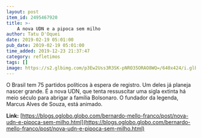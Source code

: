 ```yaml
---
layout: post
item_id: 2495467920
title: >-
    A nova UDN e a pipoca sem milho
author: Tatu D'Oquei
date: 2019-02-19 05:01:00
pub_date: 2019-02-19 05:01:00
time_added: 2019-12-23 21:37:47
category: refletimos
tags: []
image: https://s2.glbimg.com/p3Ew2Uss3R3SK-pNRO35ORAO8WQ=/640x424/i.glbimg.com/og/ig/infoglobo1/f/original/2019/01/10/80273875_bsb_-_brasilia_-_brasil_-_12-12-2018_-_pa_-_entrevista_coletiva_no_ccbb_onde_esta_monta.jpg
---
```


O Brasil tem 75 partidos políticos à espera de registro. Um deles já planeja nascer grande. É a nova UDN, que tenta ressuscitar uma sigla extinta há meio século para abrigar a família Bolsonaro. O fundador da legenda, Marcus Alves de Souza, está animado.

**Link:** [https://blogs.oglobo.globo.com/bernardo-mello-franco/post/nova-udn-e-pipoca-sem-milho.html](https://blogs.oglobo.globo.com/bernardo-mello-franco/post/nova-udn-e-pipoca-sem-milho.html)

